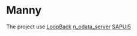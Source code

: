 # Manny

The project use 
[LoopBack](http://loopback.io)
[n_odata_server](https://github.com/htammen/n-odata-server)
[SAPUI5](https://sapui5.hana.ondemand.com/)
